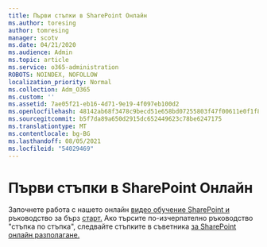 ```yaml
---
title: Първи стъпки в SharePoint Онлайн
ms.author: toresing
author: tomresing
manager: scotv
ms.date: 04/21/2020
ms.audience: Admin
ms.topic: article
ms.service: o365-administration
ROBOTS: NOINDEX, NOFOLLOW
localization_priority: Normal
ms.collection: Adm_O365
ms.custom: ''
ms.assetid: 7ae05f21-eb16-4d71-9e19-4f097eb100d2
ms.openlocfilehash: 48142ab68f3478c9becd51e658bd07255803f47f00611e0f1f8ab1757fdc984d
ms.sourcegitcommit: b5f7da89a650d2915dc652449623c78be6247175
ms.translationtype: MT
ms.contentlocale: bg-BG
ms.lasthandoff: 08/05/2021
ms.locfileid: "54029469"
---
```

# <a name="get-started-with-sharepoint-online"></a>Първи стъпки в SharePoint Онлайн

Започнете работа с нашето онлайн [видео обучение SharePoint и](https://go.microsoft.com/fwlink/?linkid=866438) ръководство за бърз [старт.](https://go.microsoft.com/fwlink/?linkid=866437) Ако търсите по-изчерпателно ръководство "стъпка по стъпка", следвайте стъпките в съветника [за SharePoint онлайн разполагане.](https://portal.office.com/onboarding/sharepointonline#/)
  

